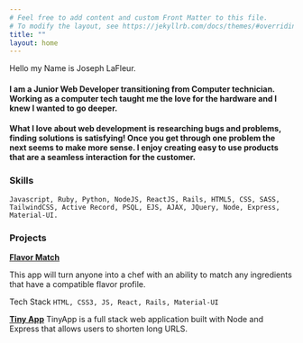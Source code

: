 ```yaml
---
# Feel free to add content and custom Front Matter to this file.
# To modify the layout, see https://jekyllrb.com/docs/themes/#overriding-theme-defaults
title: ""
layout: home
---
```


Hello my Name is Joseph LaFleur.


#### I am a Junior Web Developer transitioning from Computer technician. Working as a computer tech taught me the love for the hardware and I knew I wanted to go deeper. 
#### What I love about web development is researching bugs and problems, finding solutions is satisfying!  Once you get through one problem the next seems to make more sense. I enjoy creating easy to use products that are a seamless interaction for the customer.

### Skills

```Javascript, Ruby, Python, NodeJS, ReactJS, Rails, HTML5, CSS, SASS, TailwindCSS, Active Record, PSQL, EJS, AJAX, JQuery, Node, Express, Material-UI.```


### Projects
**[Flavor Match]**

This app will turn anyone into a chef with an ability to match any ingredients that have a compatible flavor profile.

Tech Stack
``HTML, CSS3, JS, React, Rails, Material-UI``

**[Tiny App]**
TinyApp is a full stack web application built with Node and Express that allows users to shorten long URLS.


[Flavor Match]:https://github.com/jlafleur93/feb3cohort_final_project
[Tiny App]:https://github.com/jlafleur93/tinyapp